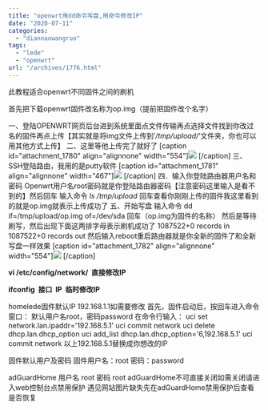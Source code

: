 ```yaml
---
title: "openwrt用dd命令写盘,用命令修改IP"
date: "2020-07-11"
categories: 
  - "diannaowangruo"
tags: 
  - "lede"
  - "openwrt"
url: "/archives/1776.html"
---
```


此教程适合openwrt不同固件之间的刷机

首先把下载openwrt固件改名称为op.img（提前把固件改个名字）

一、登陆OPENWRT网页后台进到系统里面点文件传输再点选择文件找到你改过名的固件再点上传【其实就是将img文件上传到’_/tmp/upload/_‘文件夹，你也可以用其他方式上传】 二、这里等他上传完了就好了 \[caption id="attachment\_1780" align="alignnone" width="554"\][![](https://img.zhoujie218.top/wp-content/uploads/2020/07/unnamed-file-34.png)](https://img.zhoujie218.top/wp-content/uploads/2020/07/unnamed-file-34.png) \[/caption\] 三、SSH登陆路由，我用的是putty软件 \[caption id="attachment\_1781" align="alignnone" width="467"\][![](https://img.zhoujie218.top/wp-content/uploads/2020/07/unnamed-file-35.png)](https://img.zhoujie218.top/wp-content/uploads/2020/07/unnamed-file-35.png) \[/caption\] 四．输入你登陆路由器用户名和密码 Openwrt用户名root密码就是你登陆路由器密码【注意密码这里输入是看不到的】然后回车 输入命令 _ls /tmp/upload_ 回车查看你刚刚上传的固件我这里看到的就是op.img就表示上传成功了 五、开始写盘 输入命令 dd if=/tmp/upload/op.img of=/dev/sda 回车（op.img为固件的名称） 然后是等待刷写，然后出现下面这两排字母表示刷机成功了 1087522+0 records in 1087522+0 records out 然后输入reboot重启路由器就是你全新的固件了和全新写盘一样效果 \[caption id="attachment\_1782" align="alignnone" width="554"\][![](https://img.zhoujie218.top/wp-content/uploads/2020/07/unnamed-file-36.png)](https://img.zhoujie218.top/wp-content/uploads/2020/07/unnamed-file-36.png) \[/caption\]

**vi /etc/config/network/  直接修改IP**

**ifconfig  接口  IP  临时修改IP**

homelede固件默认IP 192.168.1.1如需要修改 首先，固件启动后，按回车进入命令窗口： 默认用户名root，密码password 在命令行输入： uci set network.lan.ipaddr='192.168.5.1' uci commit network uci delete dhcp.lan.dhcp\_option uci add\_list dhcp.lan.dhcp\_option='6,192.168.5.1' uci commit network 以上192.168.5.1替换成你想改的IP

固件默认用户及密码 固件用户名：root 密码：password

adGuardHome 用户名 root 密码 root adGuardHome不可直接关闭如需关闭请进入web控制台点禁用保护 遇见网站图片缺失先在adGuardHome禁用保护后查看是否恢复
